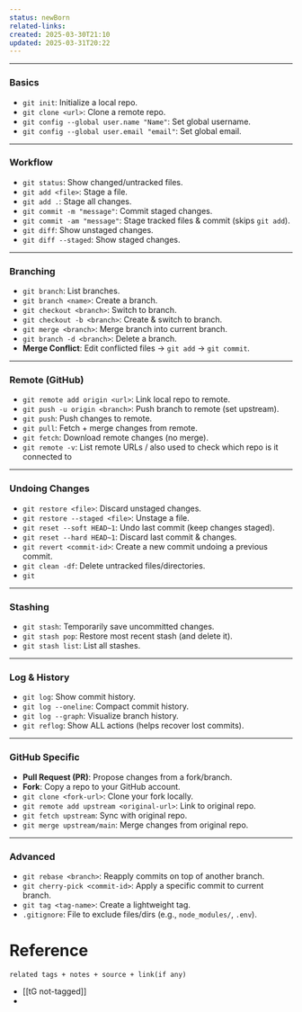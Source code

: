 ```yaml
---
status: newBorn
related-links: 
created: 2025-03-30T21:10
updated: 2025-03-31T20:22
---
```

---
### **Basics**

- `git init`: Initialize a local repo.
- `git clone <url>`: Clone a remote repo.
- `git config --global user.name "Name"`: Set global username.
- `git config --global user.email "email"`: Set global email.

---

### **Workflow**

- `git status`: Show changed/untracked files.
- `git add <file>`: Stage a file.
- `git add .`: Stage all changes.
- `git commit -m "message"`: Commit staged changes.
- `git commit -am "message"`: Stage tracked files & commit (skips `git add`).
- `git diff`: Show unstaged changes.
- `git diff --staged`: Show staged changes.

---

### **Branching**

- `git branch`: List branches.
- `git branch <name>`: Create a branch.
- `git checkout <branch>`: Switch to branch.
- `git checkout -b <branch>`: Create & switch to branch.
- `git merge <branch>`: Merge branch into current branch.
- `git branch -d <branch>`: Delete a branch.
- **Merge Conflict**: Edit conflicted files → `git add` → `git commit`.

---

### **Remote (GitHub)**

- `git remote add origin <url>`: Link local repo to remote.
- `git push -u origin <branch>`: Push branch to remote (set upstream).
- `git push`: Push changes to remote.
- `git pull`: Fetch + merge changes from remote.
- `git fetch`: Download remote changes (no merge).
- `git remote -v`: List remote URLs / also used to check which repo is it connected to

---

### **Undoing Changes**

- `git restore <file>`: Discard unstaged changes.
- `git restore --staged <file>`: Unstage a file.
- `git reset --soft HEAD~1`: Undo last commit (keep changes staged).
- `git reset --hard HEAD~1`: Discard last commit & changes.
- `git revert <commit-id>`: Create a new commit undoing a previous commit.
- `git clean -df`: Delete untracked files/directories.
- `git `

---

### **Stashing**

- `git stash`: Temporarily save uncommitted changes.
- `git stash pop`: Restore most recent stash (and delete it).
- `git stash list`: List all stashes.

---

### **Log & History**

- `git log`: Show commit history.
- `git log --oneline`: Compact commit history.
- `git log --graph`: Visualize branch history.
- `git reflog`: Show ALL actions (helps recover lost commits).

---

### **GitHub Specific**

- **Pull Request (PR)**: Propose changes from a fork/branch.
- **Fork**: Copy a repo to your GitHub account.
- `git clone <fork-url>`: Clone your fork locally.
- `git remote add upstream <original-url>`: Link to original repo.
- `git fetch upstream`: Sync with original repo.
- `git merge upstream/main`: Merge changes from original repo.

---

### **Advanced**

- `git rebase <branch>`: Reapply commits on top of another branch.
- `git cherry-pick <commit-id>`: Apply a specific commit to current branch.
- `git tag <tag-name>`: Create a lightweight tag.
- `.gitignore`: File to exclude files/dirs (e.g., `node_modules/`, `.env`).


# Reference
`related tags + notes + source + link(if any)`
 
- [[tG not-tagged]]
- 

